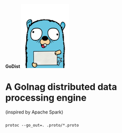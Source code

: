 <b> GoDist <img src=".extra/gopher.png"  width="150" height="200" /> </br> 
<h1>A Golnag distributed data processing engine  </b></h1>

(inspired by Apache Spark)

###



```protoc --go_out=. .proto/*.proto```